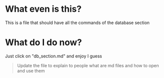 # What even is this?
This is a file that should have all the commands of the database section

# What do I do now?
Just click on "db_section.md" and enjoy I guess

> Update the file to explain to people what are md files and how to open and use them
